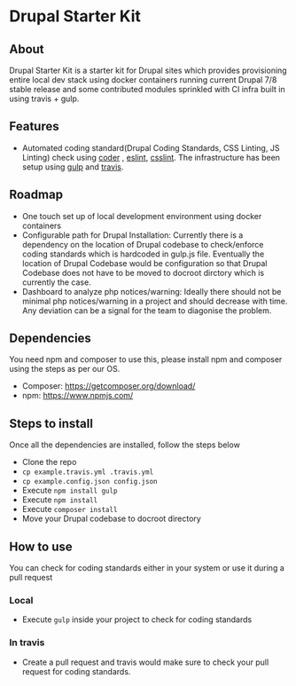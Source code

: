 # Drupal Starter Kit

## About
Drupal Starter Kit is a starter kit for Drupal sites which provides provisioning entire local
dev stack using docker containers running current Drupal 7/8 stable release and some contributed
modules sprinkled with CI infra built in using travis + gulp.

## Features
* Automated coding standard(Drupal Coding Standards, CSS Linting, JS Linting) check using [coder](https://www.drupal.org/project/coder)
, [eslint](http://eslint.org), [csslint](http://csslint.net). The infrastructure has been setup using [gulp](http://gulpjs.com) and
[travis](http://travis-ci.org).

## Roadmap
* One touch set up of local development environment using docker containers
* Configurable path for Drupal Installation: Currently there is a dependency on the location of Drupal
codebase to check/enforce coding standards which is hardcoded in gulp.js file. Eventually the
location of Drupal Codebase would be configuration so that Drupal Codebase does not have to be moved
to docroot dirctory which is currently the case.
* Dashboard to analyze php notices/warning: Ideally there should not be minimal php notices/warning
in a project and should decrease with time. Any deviation can be a signal for the team to diagonise the
problem.

## Dependencies
You need npm and composer to use this, please install npm and composer using the steps as per our
OS.
* Composer: https://getcomposer.org/download/
* npm: https://www.npmjs.com/

## Steps to install
Once all the dependencies are installed, follow the steps below

* Clone the repo
* `cp example.travis.yml .travis.yml`
* `cp example.config.json config.json`
* Execute ```npm install gulp```
* Execute ```npm install```
* Execute ```composer install```
* Move your Drupal codebase to docroot directory

## How to use
You can check for coding standards either in your system or use it during a pull request

### Local
* Execute ```gulp``` inside your project to check for coding standards

### In travis
* Create a pull request and travis would make sure to check your pull request for coding standards.

